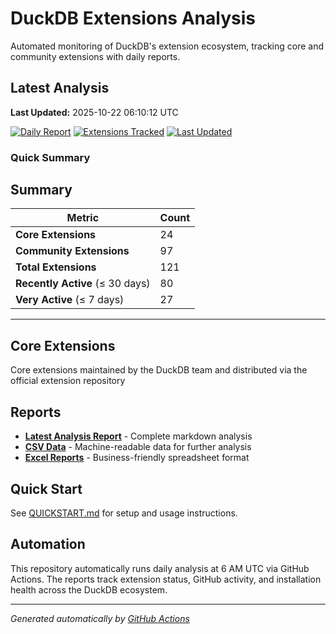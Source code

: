# DuckDB Extensions Analysis

Automated monitoring of DuckDB's extension ecosystem, tracking core and community extensions with daily reports.

## Latest Analysis

**Last Updated:** 2025-10-22 06:10:12 UTC

[![Daily Report](https://img.shields.io/badge/Daily%20Report-Active-green)](./reports/latest.md)
[![Extensions Tracked](https://img.shields.io/badge/Extensions%20Tracked-121-blue)](./reports/latest.md)
[![Last Updated](https://img.shields.io/badge/Last%20Updated-2025-10-22%2006:10:12%20UTC-lightgrey)](./reports/latest.md)

### Quick Summary

## Summary

| **Metric** | **Count** |
|------------|-----------|
| **Core Extensions** | 24 |
| **Community Extensions** | 97 |
| **Total Extensions** | 121 |
| **Recently Active** (≤ 30 days) | 80 |
| **Very Active** (≤ 7 days) | 27 |


---
## Core Extensions

Core extensions maintained by the DuckDB team and distributed via the official extension repository

## Reports

- **[Latest Analysis Report](./reports/latest.md)** - Complete markdown analysis
- **[CSV Data](./reports/)** - Machine-readable data for further analysis  
- **[Excel Reports](./reports/)** - Business-friendly spreadsheet format

## Quick Start

See [QUICKSTART.md](./QUICKSTART.md) for setup and usage instructions.

## Automation

This repository automatically runs daily analysis at 6 AM UTC via GitHub Actions.
The reports track extension status, GitHub activity, and installation health across the DuckDB ecosystem.

---
*Generated automatically by [GitHub Actions](.github/workflows/daily-extensions-report.yml)*
